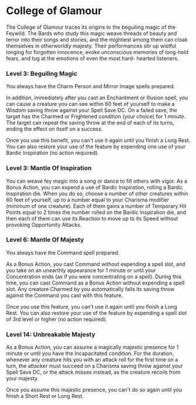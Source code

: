 # College of Glamour

The College of Glamour traces its origins to the beguiling magic of the Feywild. The Bards who study this magic weave threads of beauty and terror into their songs and stories, and the mightiest among them can cloak themselves in otherworldly majesty. Their performances stir up wistful longing for forgotten innocence, evoke unconscious memories of long-held fears, and tug at the emotions of even the most hard- hearted listeners.

### Level 3: Beguiling Magic

You always have the Charm Person and Mirror Image spells prepared.

In addition, immediately after you cast an Enchantment or Illusion spell, you can cause a creature you can see within 60 feet of yourself to make a Wisdom saving throw against your Spell Save DC. On a failed save, the target has the Charmed or Frightened condition (your choice) for 1 minute. The target can repeat the saving throw at the end of each of its turns, ending the effect on itself on a success.

Once you use this benefit, you can't use it again until you finish a Long Rest. You can also restore your use of the feature by expending one use of your Bardic Inspiration (no action required).

### Level 3: Mantle Of Inspiration

You can weave fey magic into a song or dance to fill others with vigor. As a Bonus Action, you can expend a use of Bardic Inspiration, rolling a Bardic Inspiration die. When you do so, choose a number of other creatures within 60 feet of yourself, up to a number equal to your Charisma modifier (minimum of one creature). Each of them gains a number of Temporary Hit Points equal to 2 times the number rolled on the Bardic Inspiration die, and then each of them can use its Reaction to move up to its Speed without provoking Opportunity Attacks.

### Level 6: Mantle Of Majesty

You always have the Command spell prepared.

As a Bonus Action, you cast Command without expending a spell slot, and you take on an unearthly appearance for 1 minute or until your Concentration ends (as if you were concentrating on a spell). During this time, you can cast Command as a Bonus Action without expending a spell slot. Any creature Charmed by you automatically fails its saving throw against the Command you cast with this feature.

Once you use this feature, you can't use it again until you finish a Long Rest. You can also restore your use of the feature by expending a spell slot of 3rd level or higher (no action required).

### Level 14: Unbreakable Majesty

As a Bonus Action, you can assume a magically majestic presence for 1 minute or until you have the Incapacitated condition. For the duration, whenever any creature hits you with an attack roll for the first time on a turn, the attacker must succeed on a Charisma saving throw against your Spell Save DC, or the attack misses instead, as the creature recoils from your majesty.

Once you assume this majestic presence, you can't do so again until you finish a Short Rest or Long Rest.
